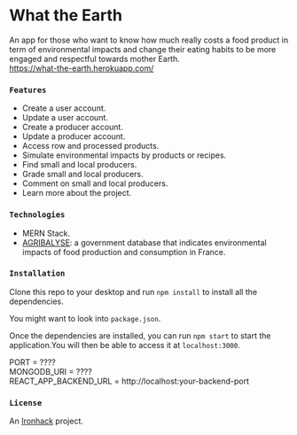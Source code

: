 # What the Earth

An app for those who want to know how much really costs a food product in term of environmental impacts and change their eating habits to be more engaged and respectful towards mother Earth.<br />
https://what-the-earth.herokuapp.com/

### `Features`

- Create a user account.<br />
- Update a user account.<br />
- Create a producer account.<br />
- Update a producer account.<br />
- Access row and processed products.<br />
- Simulate environmental impacts by products or recipes.<br />
- Find small and local producers.<br />
- Grade small and local producers.<br />
- Comment on small and local producers.<br />
- Learn more about the project.<br />

### `Technologies`

- MERN Stack.<br />
- [AGRIBALYSE](https://www.data.gouv.fr/fr/datasets/agribalyse-r-synthese-1/): a government database that indicates environmental impacts of food production and consumption in France.<br />

### `Installation`

Clone this repo to your desktop and run `npm install` to install all the dependencies.<br />

You might want to look into `package.json`.<br />

Once the dependencies are installed, you can run `npm start` to start the application.You will then be able to access it at `localhost:3000`.<br />

PORT = ????<br />
MONGODB_URI = ????<br />
REACT_APP_BACKEND_URL = http://localhost:your-backend-port<br />

### `License`

An [Ironhack](https://www.ironhack.com/fr) project.<br />
